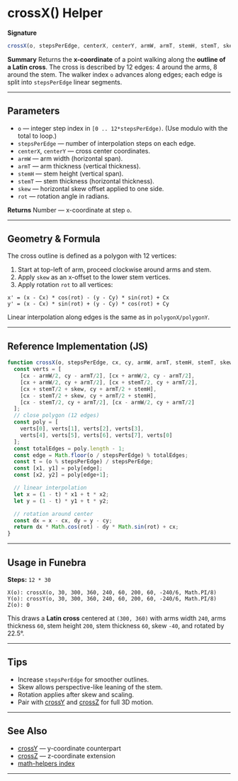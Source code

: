 # crossX() Helper

**Signature**

```js
crossX(o, stepsPerEdge, centerX, centerY, armW, armT, stemH, stemT, skew, rot)
```

**Summary**
Returns the **x-coordinate** of a point walking along the **outline of a Latin cross**.
The cross is described by 12 edges: 4 around the arms, 8 around the stem.
The walker index `o` advances along edges; each edge is split into `stepsPerEdge` linear segments.

---

## Parameters

* `o` — integer step index in `[0 .. 12*stepsPerEdge)`. (Use modulo with the total to loop.)
* `stepsPerEdge` — number of interpolation steps on each edge.
* `centerX`, `centerY` — cross center coordinates.
* `armW` — arm width (horizontal span).
* `armT` — arm thickness (vertical thickness).
* `stemH` — stem height (vertical span).
* `stemT` — stem thickness (horizontal thickness).
* `skew` — horizontal skew offset applied to one side.
* `rot` — rotation angle in radians.

**Returns**
Number — x-coordinate at step `o`.

---

## Geometry & Formula

The cross outline is defined as a polygon with 12 vertices:

1. Start at top-left of arm, proceed clockwise around arms and stem.
2. Apply `skew` as an x-offset to the lower stem vertices.
3. Apply rotation `rot` to all vertices:

```
x' = (x - Cx) * cos(rot) - (y - Cy) * sin(rot) + Cx
y' = (x - Cx) * sin(rot) + (y - Cy) * cos(rot) + Cy
```

Linear interpolation along edges is the same as in `polygonX/polygonY`.

---

## Reference Implementation (JS)

```js
function crossX(o, stepsPerEdge, cx, cy, armW, armT, stemH, stemT, skew=0, rot=0){
  const verts = [
    [cx - armW/2, cy - armT/2], [cx + armW/2, cy - armT/2],
    [cx + armW/2, cy + armT/2], [cx + stemT/2, cy + armT/2],
    [cx + stemT/2 + skew, cy + armT/2 + stemH],
    [cx - stemT/2 + skew, cy + armT/2 + stemH],
    [cx - stemT/2, cy + armT/2], [cx - armW/2, cy + armT/2]
  ];
  // close polygon (12 edges)
  const poly = [
    verts[0], verts[1], verts[2], verts[3],
    verts[4], verts[5], verts[6], verts[7], verts[0]
  ];
  const totalEdges = poly.length - 1;
  const edge = Math.floor(o / stepsPerEdge) % totalEdges;
  const t = (o % stepsPerEdge) / stepsPerEdge;
  const [x1, y1] = poly[edge];
  const [x2, y2] = poly[edge+1];

  // linear interpolation
  let x = (1 - t) * x1 + t * x2;
  let y = (1 - t) * y1 + t * y2;

  // rotation around center
  const dx = x - cx, dy = y - cy;
  return dx * Math.cos(rot) - dy * Math.sin(rot) + cx;
}
```

---

## Usage in Funebra

**Steps:** `12 * 30`

```
X(o): crossX(o, 30, 300, 360, 240, 60, 200, 60, -240/6, Math.PI/8)
Y(o): crossY(o, 30, 300, 360, 240, 60, 200, 60, -240/6, Math.PI/8)
Z(o): 0
```

This draws a **Latin cross** centered at `(300, 360)` with arms width `240`, arms thickness `60`, stem height `200`, stem thickness `60`, skew `-40`, and rotated by 22.5°.

---

## Tips

* Increase `stepsPerEdge` for smoother outlines.
* Skew allows perspective-like leaning of the stem.
* Rotation applies after skew and scaling.
* Pair with [crossY](crossY.md) and [crossZ](crossZ.md) for full 3D motion.

---

## See Also

* [crossY](crossY.md) — y-coordinate counterpart
* [crossZ](crossZ.md) — z-coordinate extension
* [math-helpers index](../math-helpers.md)

---
